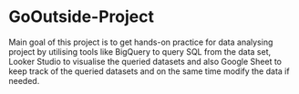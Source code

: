 # GoOutside-Project
Main goal of this project is to get hands-on practice for data analysing project by utilising tools like BigQuery to query SQL from the data set, Looker Studio to visualise the queried datasets and also Google Sheet to keep track of the queried datasets and on the same time modify the data if needed.
